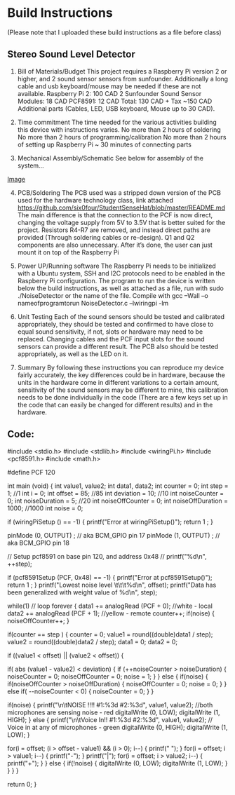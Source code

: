 # Build Instructions
(Please note that I uploaded these build instructions as a file before class)

## Stereo Sound Level Detector

1.	Bill of Materials/Budget
This project requires a Raspberry Pi version 2 or higher, and 2 sound sensor sensors from sunfounder. Additionally a long cable and usb keyboard/mouse may be needed if these are not available.
Raspberry Pi 2: 100 CAD
2 Sunfounder Sound Sensor Modules: 18 CAD
PCF8591: 12 CAD
Total: 130 CAD + Tax ~150 CAD
Additional parts (Cables, LED, USB keyboard, Mouse up to 30 CAD).

2.	Time commitment
The time needed for the various activities building this device with instructions varies.
No more than 2 hours of soldering
No more than 2 hours of programming/calibration
No more than 2 hours of setting up Raspberry Pi
~ 30 minutes of connecting parts

3.	Mechanical Assembly/Schematic
See below for assembly of the system…

[Image](https://raw.githubusercontent.com/SlavaPere/SensorEffector/master/assembly.png)

4.	PCB/Soldering
The PCB used was a stripped down version of the PCB used for the hardware technology class, link attached https://github.com/six0four/StudentSenseHat/blob/master/README.md
The main difference is that the connection to the PCF is now direct, changing the voltage supply from 5V to 3.5V that is better suited for the project. Resistors R4-R7 are removed, and instead direct paths are provided (Through soldering cables or re-design). Q1 and Q2 components are also unnecessary.
After it’s done, the user can just mount it on top of the Raspberry Pi

5.	Power UP/Running software
The Raspberry Pi needs to be initialized with a Ubuntu system, SSH and I2C protocols need to be enabled in the Raspberry Pi configuration. 
The program to run the device is written below the build instructions, as well as attached as a file, run with sudo ./NoiseDetector or the name of the file. Compile with gcc –Wall –o nameofprogramtorun NoiseDetector.c –lwiringpi -lm

6.	Unit Testing
Each of the sound sensors should be tested and calibrated appropriately, they should be tested and confirmed to have close to equal sound sensitivity, if not, slots or hardware may need to be replaced. Changing cables and the PCF input slots for the sound sensors can provide a different result.
The PCB also should be tested appropriately, as well as the LED on it.

7.	Summary
By following these instructions you can reproduce my device fairly accurately, the key differences could be in hardware, because the units in the hardware come in different variations to a certain amount, sensitivity of the sound sensors may be different to mine, this calibration needs to be done individually in the code (There are a few keys set up in the code that can easily be changed for different results) and in the hardware.





## Code:

#include <stdio.h>
#include <stdlib.h>
#include <wiringPi.h>
#include <pcf8591.h>
#include <math.h>

#define PCF       120

int main (void)
{
int value1, value2;
int data1, data2;
int counter = 0;
int step = 1; //1
int i = 0;
int offset = 85;  //85
int deviation = 10; //10
int noiseCounter = 0;
int noiseDuration = 5; //20
int noiseOffCounter = 0;
int noiseOffDuration = 1000; //1000
int noise = 0;

if (wiringPiSetup () == -1) {
printf("Error at wiringPiSetup()");
    return 1 ;
}
 
pinMode (0, OUTPUT) ;         // aka BCM_GPIO pin 17
pinMode (1, OUTPUT) ; // aka BCM_GPIO pin 18
 

// Setup pcf8591 on base pin 120, and address 0x48
// printf("%d\n", ++step);

if (pcf8591Setup (PCF, 0x48) == -1) {
printf("Error at pcf8591Setup()");
    return 1 ;
}
       printf("Lowest noise level \t\t\t%d\n", offset);
       printf("Data has been generalized with weight value of %d\n", step);

while(1) // loop forever
{
data1 += analogRead  (PCF + 0); //white - local
data2 += analogRead  (PCF + 1); //yellow - remote
counter++;
if(noise) {
noiseOffCounter++;
}

if(counter == step ) {
counter = 0;
value1 = round((double)data1 / step);
value2 = round((double)data2 / step);
data1 = 0;
data2 = 0;

if ((value1 < offset) || (value2 < offset)) {

if( abs (value1 - value2) < deviation)  {
if (++noiseCounter > noiseDuration) {
noiseCounter = 0;
noiseOffCounter = 0;
noise = 1;
}
}
else  {
if(noise) {
if(noiseOffCounter > noiseOffDuration) {
noiseOffCounter = 0;
noise = 0; 
}
}
else if( --noiseCounter < 0)  {
noiseCounter = 0;
}
}

if(noise) {
printf("\n\tNOISE !!!!  #1:%3d #2:%3d", value1, value2);
//both microphones are sensing noise - red 
digitalWrite (0, LOW);
digitalWrite (1, HIGH);
}
else {
printf("\n\tVoice In!!  #1:%3d #2:%3d", value1, value2);
// Voice in at any of microphones - green
digitalWrite (0, HIGH);
digitalWrite (1, LOW);
}

for(i = offset; (i > offset - value1) && (i > 0); i--) {
printf(" ");
}
for(i = offset; i > value1; i--) {
printf("-");
}
printf("|");
for(i = offset; i > value2; i--) {
printf("+");
}
}
else  {
if(!noise) {
digitalWrite (0, LOW);
digitalWrite (1, LOW);
}
}
}
}

return 0;
}

